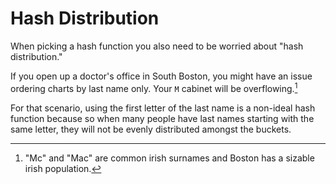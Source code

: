 # Hash Distribution

When picking a hash function you also need to be worried
about "hash distribution."

If you open up a doctor's office in South Boston, you might have an issue
ordering charts by last name only. Your `M` cabinet will be overflowing.[^irish]

For that scenario, using the first letter of the last name is a non-ideal hash function
because so when many people have last names starting with the same letter, they will
not be evenly distributed amongst the buckets.

[^irish]: "Mc" and "Mac" are common irish surnames and Boston has a sizable irish population.